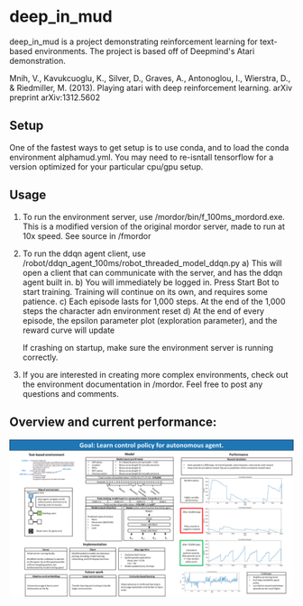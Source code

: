 # deep_in_mud

deep_in_mud is a project demonstrating reinforcement learning for text-based environments. The project is based off of Deepmind's Atari demonstration. 

Mnih, V., Kavukcuoglu, K., Silver, D., Graves, A., Antonoglou, I., Wierstra, D., & Riedmiller, M. (2013). Playing atari with deep reinforcement learning. arXiv preprint arXiv:1312.5602

## Setup 

One of the fastest ways to get setup is to use conda, and to load the conda environment alphamud.yml. You may need to re-isntall tensorflow for a version optimized for your particular cpu/gpu setup. 

## Usage 

1. To run the environment server, use /mordor/bin/f_100ms_mordord.exe. This is a modified version of the original mordor server, made to run at 10x speed. See source in /fmordor
2. To run the ddqn agent client, use /robot/ddqn_agent_100ms/robot_threaded_model_ddqn.py
	a) This will open a client that can communicate with the server, and has the ddqn agent built in. 
	b) You will immediately be logged in. Press Start Bot to start training. Training will continue on its own, and requires some patience. 
	c) Each episode lasts for 1,000 steps. At the end of the 1,000 steps the character adn environment reset
	d) At the end of every episode, the epsilon parameter plot (exploration parameter), and the reward curve will update

	If crashing on startup, make sure the environment server is running correctly. 
   
3. If you are interested in creating more complex environments, check out the environment documentation in /mordor. Feel free to post any questions and comments. 

## Overview and current performance: 
![Screenshot](overview.png)

